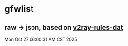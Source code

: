 # gfwlist
## raw -> json, based on [v2ray-rules-dat](https://github.com/Loyalsoldier/v2ray-rules-dat)
Mon Oct 27 06:00:31 AM CST 2025


